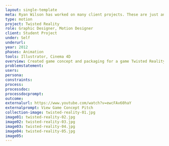 ```yaml
---
layout: single-template
meta: Ryan Wilson has worked on many client projects. These are just an example of some of the excellent product design work that he could do on your project.
type: motion
project: Twisted Reality
role: Graphic Designer, Motion Designer
client: Student Project
under: Self
underurl:
year: 2012
phases: Animation
tools: Illustrator, Cinema 4D
overview: Created game concept and packaging for a game Twisted Reality
problemstatement:
users:
persona:
constraints:
process:
processdoc:
processdocprompt:
outcome:
externalurl: https://www.youtube.com/watch?v=ewcFAv60haY
externalprompt: View Game Concept Pitch
collection-image: twisted-reality-01.jpg
image01: twisted-reality-02.jpg
image02: twisted-reality-03.jpg
image03: twisted-reality-04.jpg
image04: twisted-reality-05.jpg
image05:
---
```

